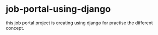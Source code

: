 # job-portal-using-django
this job portal project is creating using django for practise the different concept.

